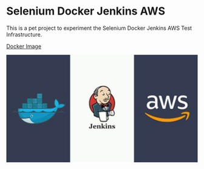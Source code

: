 # Selenium Docker Jenkins AWS

This is a pet project to experiment the Selenium Docker Jenkins AWS Test Infrastructure. 

[Docker Image](https://hub.docker.com/repository/docker/sujithsukumaran/seleniumdocker)

![Playground](./Github%20image.jpg)